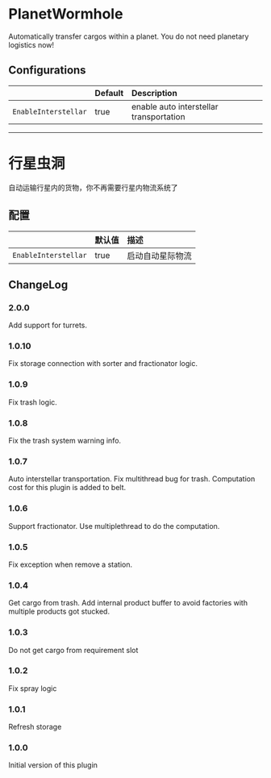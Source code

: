 # PlanetWormhole

Automatically transfer cargos within a planet. You do not need planetary logistics now!

## Configurations

||Default|Description|
|:---|:---|:---|
|`EnableInterstellar`|true|enable auto interstellar transportation|

---
# 行星虫洞

自动运输行星内的货物，你不再需要行星内物流系统了

## 配置
||默认值|描述|
|:---|:---|:---|
|`EnableInterstellar`|true|启动自动星际物流|

## ChangeLog

### 2.0.0

Add support for turrets.

### 1.0.10

Fix storage connection with sorter and fractionator logic.

### 1.0.9

Fix trash logic.

### 1.0.8

Fix the trash system warning info.

### 1.0.7

Auto interstellar transportation.
Fix multithread bug for trash.
Computation cost for this plugin is added to belt.

### 1.0.6

Support fractionator. Use multiplethread to do the computation.

### 1.0.5

Fix exception when remove a station.

### 1.0.4

Get cargo from trash.
Add internal product buffer to avoid factories with multiple products got stucked.

### 1.0.3

Do not get cargo from requirement slot

### 1.0.2

Fix spray logic

### 1.0.1

Refresh storage

### 1.0.0

Initial version of this plugin